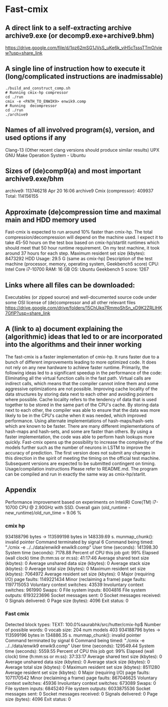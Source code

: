 # Fast-cmix


## A direct link to a self-extracting archive archive9.exe (or decomp9.exe+archive9.bhm)
https://drive.google.com/file/d/1qz62mSG1JVsS_uKe6k_viH5cTsssTTmO/view?usp=share_link

## A single line of instruction how to execute it (long/complicated instructions are inadmissable)
```
./build_and_construct_comp.sh
# Running cmix-hp compressor
cd ./run
cmix -e <PATH_TO_ENWIK9> enwik9.comp
# Running  decompressor
cd ./run
./archive9
```

## Names of all involved program(s), version, and used options if any
Clang-13 (Other recent clang versions should produce similar results)
UPX
GNU Make
Operation System - Ubuntu

## Sizes of (de)comp9(a) and most important archive9.exe/bhm
archive9: 113746218 Apr 20 16:06 archive9
Cmix (compressor): 409937
Total: 114156155

## Approximate (de)compression time and maximal main and HDD memory used
Fast-cmix is expected to run around 10% faster than cmix-hp. The total compression/decompression will depend on the machine used. I expect it to take 45-50 hours on the test box based on cmix-hp/startlit runtimes which should meet that 50 hour runtime requirement.
	On my test machine, it took around 37 hours for each step.
	Maximum resident set size (kbytes): 8473292
	HDD Usage: 29.5 G (same as cmix-hp)
Description of the test machine (processor, memory, operating system, Geekbench5 score)
CPU: Intel Core i7-10700
RAM: 16 GB
OS: Ubuntu
Geekbench 5 score: 1267
## Links where all files can be downloaded:
Executables (or zipped source) and well-documented source code under some OSI license of (de)compressor and all other relevant files
https://drive.google.com/drive/folders/15ChUkq7RmmoShSn_xD9K2ZRLIHK7GfIP?usp=share_link
## A (link to a) document explaining the (algorithmic) ideas that led to or are incorporated into the algorithms and their inner working
The fast-cmix is a faster implementation of cmix-hp. It runs faster due to a bunch of different improvements leading to more optimized code. It does not rely on any new hardware to achieve faster runtime. Primarily, the following ideas led to a significant speedup in the performance of the code:
Eliminating all the virtual function calls in the fast path. Virtual calls are indirect calls, which means that the compiler cannot inline them and some aggressive optimizations are not possible.
Improving cache locality of the data structures by storing data next to each other and avoiding pointers where possible. Cache locality refers to the tendency of data that is used together to be stored in the same part of the CPU's cache. By storing data next to each other, the compiler was able to ensure that the data was more likely to be in the CPU's cache when it was needed, which improved performance.
Using alternate implementations of hash-maps/hash-sets which are known to be faster. There are many different implementations of hash-maps and hash-sets, and some are faster than others. By using a faster implementation, the code was able to perform hash lookups more quickly.
Fast-cmix opens up the possibility to increase the complexity of the models further such as the number of neurons in LSTM to improve the accuracy of prediction. The first version does not submit any changes in this direction in the spirit of meeting the timing on the official test machine. Subsequent versions are expected to be submitted contingent on timing.
Usage/compilation instructions
Please refer to README.md.
The program can be compiled and run in exactly the same way as cmix-hp/starlit.

## Appendix
Performance improvement based on experiments on Intel(R) Core(TM) i7-10700 CPU @ 2.90GHz with SSD.
Overall gain
(old_runtime - new_runtime)/old_run_time = 9.06 %
### cmix hp
934188796 bytes -> 113599198 bytes in 148339.69 s.
munmap_chunk(): invalid pointer
Command terminated by signal 6
        Command being timed: "./cmix -e ../../data/enwik9 enwik9.comp"
        User time (seconds): 141398.30
        System time (seconds): 7178.88
        Percent of CPU this job got: 99%
        Elapsed (wall clock) time (h:mm:ss or m:ss): 41:17:46
        Average shared text size (kbytes): 0
        Average unshared data size (kbytes): 0
        Average stack size (kbytes): 0
        Average total size (kbytes): 0
        Maximum resident set size (kbytes): 7064972
        Average resident set size (kbytes): 0
        Major (requiring I/O) page faults: 1149221434
        Minor (reclaiming a frame) page faults: 1197715053
        Voluntary context switches: 43539
        Involuntary context switches: 961990
        Swaps: 0
        File system inputs: 8004816
        File system outputs: 6193223696
        Socket messages sent: 0
        Socket messages received: 0
        Signals delivered: 0
        Page size (bytes): 4096
        Exit status: 0

### Fast cmix
Detected block types: TEXT: 100.0%saurabhk/src/hutter/cmix-hp$
Number of possible words: 0 vocab size: 204
num models 403
934188796 bytes -> 113599196 bytes in 134886.35 s.
munmap_chunk(): invalid pointer
Command terminated by signal 6
        Command being timed: "./cmix -e ../../data/enwik9 enwik9.comp"
        User time (seconds): 129549.44
        System time (seconds): 5559.55
        Percent of CPU this job got: 99%
        Elapsed (wall clock) time (h:mm:ss or m:ss): 37:33:17
        Average shared text size (kbytes): 0
        Average unshared data size (kbytes): 0
        Average stack size (kbytes): 0
        Average total size (kbytes): 0
        Maximum resident set size (kbytes): 8511280
        Average resident set size (kbytes): 0
        Major (requiring I/O) page faults: 1071170542
        Minor (reclaiming a frame) page faults: 867046625
        Voluntary context switches: 45936
        Involuntary context switches: 673089
        Swaps: 0
        File system inputs: 6845240
        File system outputs: 6033875536
        Socket messages sent: 0
        Socket messages received: 0
        Signals delivered: 0
        Page size (bytes): 4096
        Exit status: 0




